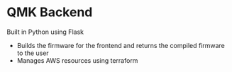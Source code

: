 # QMK Backend

Built in Python using Flask

* Builds the firmware for the frontend and returns the compiled firmware to the user
* Manages AWS resources using terraform
